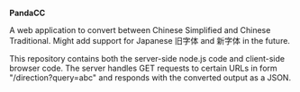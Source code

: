 **PandaCC**

A web application to convert between Chinese Simplified and Chinese Traditional. Might add support for Japanese 旧字体 and 新字体 in the future.

This repository contains both the server-side node.js code and client-side browser code.
The server handles GET requests to certain URLs in form "/direction?query=abc" and responds with the converted output as a JSON.